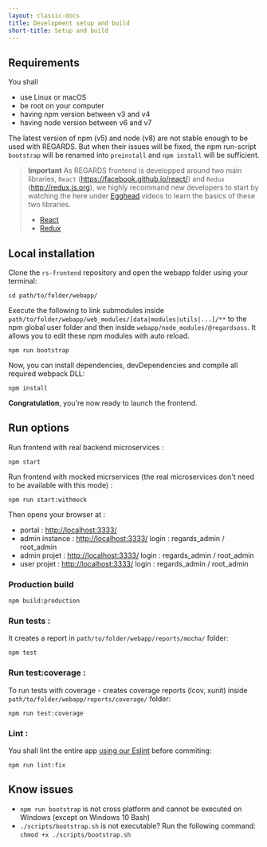 ```yaml
---
layout: classic-docs
title: Development setup and build
short-title: Setup and build
---
```


## Requirements

You shall
- use Linux or macOS
- be root on your computer
- having npm version between v3 and v4
- having node version between v6 and v7

The latest version of npm (v5) and node (v8) are not stable enough to be used with REGARDS. But when their issues will be fixed, the npm run-script `bootstrap` will be renamed into `preinstall` and `npm install` will be sufficient.

> **Important**
> As REGARDS frontend is developped around two main libraries, `React` (https://facebook.github.io/react/) and `Redux` (http://redux.js.org), we highly recommand new developers to start by watching the here under [Egghead](https://egghead.io) videos to learn the basics of these two libraries.
>   - [React](https://egghead.io/courses/react-native-fundamentals)
>   - [Redux](https://egghead.io/courses/getting-started-with-redux)


## Local installation

Clone the `rs-frontend` repository and open the webapp folder using your terminal:

```
cd path/to/folder/webapp/
```

Execute the following to link submodules inside `path/to/folder/webapp/web_modules/[data|modules|utils|...]/**` to the npm global user folder and then inside `webapp/node_modules/@regardsoss`. It allows you to edit these npm modules with auto reload.

```
npm run bootstrap
```

Now, you can install dependencies, devDependencies and compile all required webpack DLL:

```
npm install
```

**Congratulation**, you're now ready to launch the frontend.

## Run options


Run frontend with real backend microservices :
```
npm start
```

Run frontend with mocked micrservices (the real microservices don't need to be available with this mode) :
```
npm run start:withmock
```

Then opens your browser at :
 - portal : [http://localhost:3333/](http://localhost:3333/)
 - admin instance : [http://localhost:3333/](http://localhost:3333/admin) login : regards_admin / root_admin
 - admin projet : [http://localhost:3333/](http://localhost:3333/admin/project1) login : regards_admin / root_admin
 - user projet : [http://localhost:3333/](http://localhost:3333/user/project1) login : regards_admin / root_admin

### Production build

```
npm build:production
```

### Run tests :

It creates a report in `path/to/folder/webapp/reports/mocha/` folder:

```
npm test
```

### Run test:coverage :

To run tests with coverage - creates coverage reports (lcov, xunit) inside `path/to/folder/webapp/reports/coverage/` folder:

```
npm run test:coverage
```

### Lint :

You shall lint the entire app [using our Eslint](/frontend-modules/eslint-config-es6-rules) before commiting:
```
npm run lint:fix
```

## Know issues

- `npm run bootstrap` is not cross platform and cannot be executed on Windows (except on Windows 10 Bash)
- `./scripts/bootstrap.sh` is not executable? Run the following command: `chmod +x ./scripts/bootstrap.sh`
